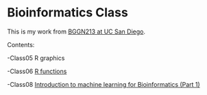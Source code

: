 # Bioinformatics Class
This is my work from [BGGN213 at UC San Diego](https://images.app.goo.gl/943pJSutQQbRnX5GA).

Contents:

-Class05 R graphics 

-Class06 [R functions](https://github.com/TiantaiM/bggn213/blob/master/class06/class06.md)

-Class08 [Introduction to machine learning for Bioinformatics (Part 1)](https://github.com/TiantaiM/bggn213/blob/master/Class08/class08.md)



